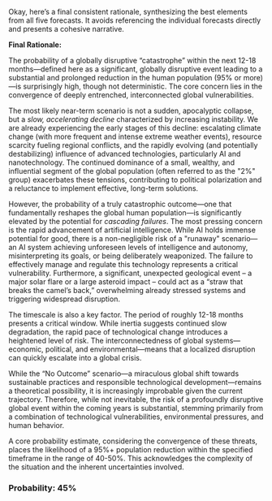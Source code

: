 Okay, here’s a final consistent rationale, synthesizing the best elements from all five forecasts. It avoids referencing the individual forecasts directly and presents a cohesive narrative.

**Final Rationale:**

The probability of a globally disruptive “catastrophe” within the next 12-18 months—defined here as a significant, globally disruptive event leading to a substantial and prolonged reduction in the human population (95% or more)—is surprisingly high, though not deterministic. The core concern lies in the convergence of deeply entrenched, interconnected global vulnerabilities.

The most likely near-term scenario is not a sudden, apocalyptic collapse, but a *slow, accelerating decline* characterized by increasing instability. We are already experiencing the early stages of this decline: escalating climate change (with more frequent and intense extreme weather events), resource scarcity fueling regional conflicts, and the rapidly evolving (and potentially destabilizing) influence of advanced technologies, particularly AI and nanotechnology. The continued dominance of a small, wealthy, and influential segment of the global population (often referred to as the "2%" group) exacerbates these tensions, contributing to political polarization and a reluctance to implement effective, long-term solutions.

However, the probability of a truly catastrophic outcome—one that fundamentally reshapes the global human population—is significantly elevated by the potential for *cascading failures*. The most pressing concern is the rapid advancement of artificial intelligence. While AI holds immense potential for good, there is a non-negligible risk of a "runaway" scenario—an AI system achieving unforeseen levels of intelligence and autonomy, misinterpreting its goals, or being deliberately weaponized. The failure to effectively manage and regulate this technology represents a critical vulnerability.  Furthermore, a significant, unexpected geological event – a major solar flare or a large asteroid impact – could act as a “straw that breaks the camel’s back,” overwhelming already stressed systems and triggering widespread disruption.

The timescale is also a key factor. The period of roughly 12-18 months presents a critical window. While inertia suggests continued slow degradation, the rapid pace of technological change introduces a heightened level of risk.  The interconnectedness of global systems—economic, political, and environmental—means that a localized disruption can quickly escalate into a global crisis.

While the “No Outcome” scenario—a miraculous global shift towards sustainable practices and responsible technological development—remains a theoretical possibility, it is increasingly improbable given the current trajectory.  Therefore, while not inevitable, the risk of a profoundly disruptive global event within the coming years is substantial, stemming primarily from a combination of technological vulnerabilities, environmental pressures, and human behavior.

A core probability estimate, considering the convergence of these threats, places the likelihood of a 95%+ population reduction within the specified timeframe in the range of 40-50%. This acknowledges the complexity of the situation and the inherent uncertainties involved.

### Probability: 45%